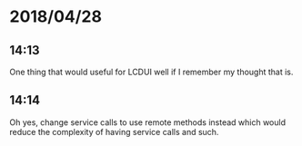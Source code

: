 # 2018/04/28

## 14:13

One thing that would useful for LCDUI well if I remember my thought that is.

## 14:14

Oh yes, change service calls to use remote methods instead which would reduce
the complexity of having service calls and such.

